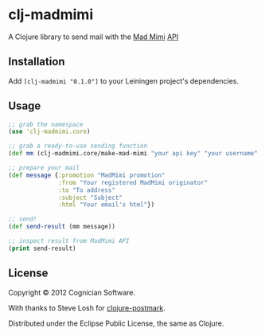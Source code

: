 # clj-madmimi

A Clojure library to send mail with the [Mad Mimi](https://madmimi.com/) [API](https://madmimi.com/developer)

## Installation

Add `[clj-madmimi "0.1.0"]` to your Leiningen project's dependencies.

## Usage

```clojure
;; grab the namespace
(use 'clj-madmimi.core)

;; grab a ready-to-use sending function
(def mm (clj-madmimi.core/make-mad-mimi "your api key" "your username" "your from address"))

;; prepare your mail
(def message {:promotion "MadMimi promotion"
              :from "Your registered MadMimi originator"
              :to "To address"
              :subject "Subject"
              :html "Your email's html"})

;; send!
(def send-result (mm message))

;; inspect result from MadMimi API
(print send-result)
```

## License

Copyright © 2012 Cognician Software.

With thanks to Steve Losh for [clojure-postmark](https://github.com/sjl/clojure-postmark).

Distributed under the Eclipse Public License, the same as Clojure.
